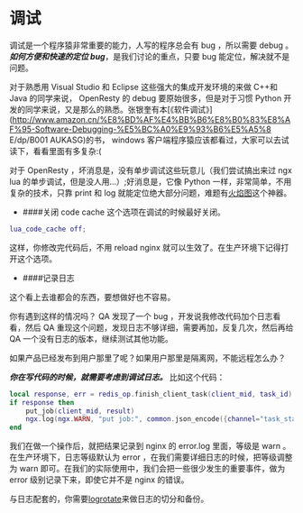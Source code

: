 # 调试
调试是一个程序猿非常重要的能力，人写的程序总会有 bug ，所以需要 debug 。***如何方便和快速的定位 bug***，是我们讨论的重点，只要 bug 能定位，解决就不是问题。

对于熟悉用 Visual Studio 和 Eclipse 这些强大的集成开发环境的来做 C++和 Java 的同学来说， OpenResty 的 debug 要原始很多，但是对于习惯 Python 开发的同学来说，又是那么的熟悉。张银奎有本[《软件调试》](http://www.amazon.cn/%E8%BD%AF%E4%BB%B6%E8%B0%83%E8%AF%95-Software-Debugging-%E5%BC%A0%E9%93%B6%E5%A5%8 E/dp/B001 AUKASG)的书， windows 客户端程序猿应该都看过，大家可以去试读下，看看里面有多复杂:(

对于 OpenResty ，坏消息是，没有单步调试这些玩意儿（我们尝试搞出来过 ngx lua 的单步调试，但是没人用...）;好消息是，它像 Python 一样，非常简单，不用复杂的技术，只靠 print 和 log 就能定位绝大部分问题，难题有[火焰图](/flame_gragh.md)这个神器。

* ####关闭 code cache
这个选项在调试的时候最好关闭。
```lua
lua_code_cache off;
```
这样，你修改完代码后，不用 reload nginx 就可以生效了。在生产环境下记得打开这个选项。

* ####记录日志

这个看上去谁都会的东西，要想做好也不容易。

你有遇到这样的情况吗？ QA 发现了一个 bug ，开发说我修改代码加个日志看看，然后 QA 重现这个问题，发现日志不够详细，需要再加，反复几次，然后再给 QA 一个没有日志的版本，继续测试其他功能。

如果产品已经发布到用户那里了呢？如果用户那里是隔离网，不能远程怎么办？

***你在写代码的时候，就需要考虑到调试日志。*** 比如这个代码：
```lua
local response, err = redis_op.finish_client_task(client_mid, task_id)
if response then
    put_job(client_mid, result)
    ngx.log(ngx.WARN, "put job:", common.json_encode({channel="task_status", mid=client_mid, data=result}))
end
```
我们在做一个操作后，就把结果记录到 nginx 的 error.log 里面，等级是 warn 。在生产环境下，日志等级默认为 error ，在我们需要详细日志的时候，把等级调整为 warn 即可。在我们的实际使用中，我们会把一些很少发生的重要事件，做为 error 级别记录下来，即使它并不是 nginx 的错误。

与日志配套的，你需要[logrotate](http://linuxcommand.org/man_pages/logrotate8.html)来做日志的切分和备份。
